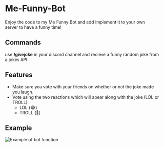 # Me-Funny-Bot
Enjoy the code to my Me Funny Bot and add implement it to your own server to have a funny time!


## Commands

use **!givejoke** in your discord channel and recieve a funny random joke from a jokes API

## Features

- Make sure you vote with your friends on whether or not the joke made you laugh.
- Vote using the two reactions which will apear along with the joke (LOL or TROLL)
  - LOL (😂)
  - TROLL (🤢)

## Example
![Example of bot function]("Pictures/MeFunnyBotExample.png")
